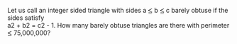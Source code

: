   Let us call an integer sided triangle with sides a <img src='images/symbol_le.gif' width='10' height='12' alt='&le;' border='0' style='vertical-align:middle;' /> b <img src='images/symbol_le.gif' width='10' height='12' alt='&le;' border='0' style='vertical-align:middle;' /> c barely obtuse if the sides satisfy <br /> a2 + b2 = c2 - 1.    How many barely obtuse triangles are there with perimeter <img src='images/symbol_le.gif' width='10' height='12' alt='&le;' border='0' style='vertical-align:middle;' /> 75,000,000?    